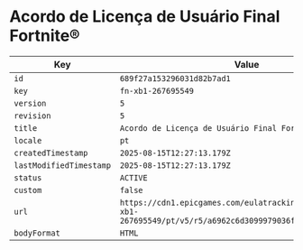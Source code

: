# Acordo de Licença de Usuário Final Fortnite®

| Key | Value |
| --- | ----- |
| `id` | `689f27a153296031d82b7ad1` |
| `key` | `fn-xb1-267695549` |
| `version` | `5` |
| `revision` | `5` |
| `title` | `Acordo de Licença de Usuário Final Fortnite®` |
| `locale` | `pt` |
| `createdTimestamp` | `2025-08-15T12:27:13.179Z` |
| `lastModifiedTimestamp` | `2025-08-15T12:27:13.179Z` |
| `status` | `ACTIVE` |
| `custom` | `false` |
| `url` | `https://cdn1.epicgames.com/eulatracking-download/fn-xb1-267695549/pt/v5/r5/a6962c6d3099979036f8e9b4449f1f69.pdf` |
| `bodyFormat` | `HTML` |

